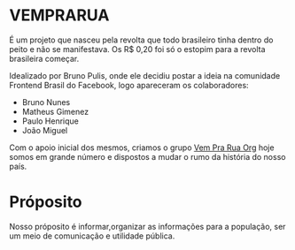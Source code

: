 VEMPRARUA
============

É um projeto que nasceu pela revolta que todo brasileiro tinha dentro do peito e não se manifestava.
Os R$ 0,20 foi só o estopim para a revolta brasileira começar.

Idealizado por Bruno Pulis, onde ele decidiu postar a ideia na comunidade Frontend Brasil do Facebook, logo apareceram os colaboradores:

* Bruno Nunes
* Matheus Gimenez
* Paulo Henrique
* João Miguel

Com o apoio inicial dos mesmos, criamos o grupo [Vem Pra Rua Org](https://www.facebook.com/groups/vempraruaorg/) hoje somos em grande número e dispostos a mudar o rumo da história do nosso país.




Próposito
=========

Nosso próposito é informar,organizar as informações para a população, ser um meio de comunicação e utilidade pública.
